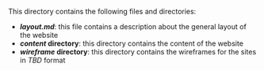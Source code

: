This directory contains the following files and directories:
- **_layout.md_**: this file contains a description about the general layout of the website
- **_content_ directory**: this directory contains the content of the website
- **_wireframe_ directory**: this directory contains the wireframes for the sites in _TBD_ format
